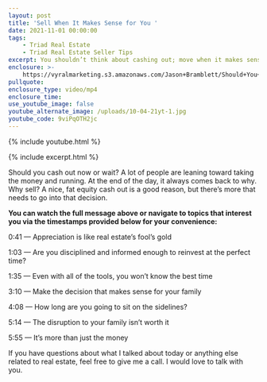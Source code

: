 ```yaml
---
layout: post
title: 'Sell When It Makes Sense for You '
date: 2021-11-01 00:00:00
tags:
    - Triad Real Estate
    - Triad Real Estate Seller Tips
excerpt: You shouldn’t think about cashing out; move when it makes sense for you.
enclosure: >-
    https://vyralmarketing.s3.amazonaws.com/Jason+Bramblett/Should+You+Cash+Out+Now+Or+Wait+It+Out_+-+Jason+Bramblett+Real+Estate.mp4
pullquote:
enclosure_type: video/mp4
enclosure_time:
use_youtube_image: false
youtube_alternate_image: /uploads/10-04-21yt-1.jpg
youtube_code: 9viPqOTH2jc
---
```

{% include youtube.html %}

{% include excerpt.html %}

Should you cash out now or wait? A lot of people are leaning toward taking the money and running. At the end of the day, it always comes back to why. Why sell? A nice, fat equity cash out is a good reason, but there’s more that needs to go into that decision.

**You can watch the full message above or navigate to topics that interest you via the timestamps provided below for your convenience:**

0:41 — Appreciation is like real estate’s fool’s gold

1:03 — Are you disciplined and informed enough to reinvest at the perfect time?

1:35 — Even with all of the tools, you won’t know the best time

3:10 — Make the decision that makes sense for your family

4:08 — How long are you going to sit on the sidelines?

5:14 — The disruption to your family isn’t worth it

5:55 — It’s more than just the money

If you have questions about what I talked about today or anything else related to real estate, feel free to give me a call. I would love to talk with you.
